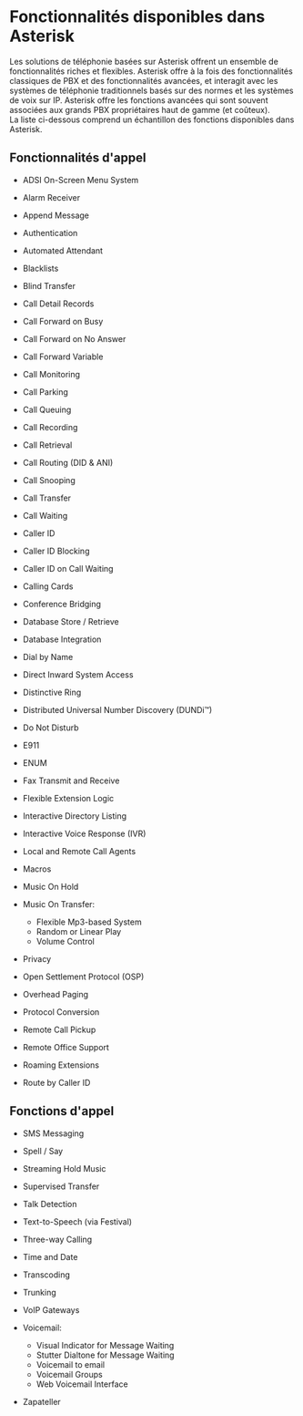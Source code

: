 # Fonctionnalités disponibles dans Asterisk

Les solutions de téléphonie basées sur Asterisk offrent un ensemble de fonctionnalités riches et flexibles. 
Asterisk offre à la fois des fonctionnalités classiques de PBX et des fonctionnalités avancées, 
et interagit avec les systèmes de téléphonie traditionnels basés sur des normes et les systèmes de voix sur IP.
Asterisk offre les fonctions avancées qui sont souvent associées aux grands PBX propriétaires haut de gamme (et coûteux).  
La liste ci-dessous comprend un échantillon des fonctions disponibles dans Asterisk.


## Fonctionnalités d'appel

  * ADSI On-Screen Menu System
 * Alarm Receiver
 * Append Message
 * Authentication
 * Automated Attendant
 * Blacklists
 * Blind Transfer
 * Call Detail Records
 * Call Forward on Busy
 * Call Forward on No Answer
 * Call Forward Variable
 * Call Monitoring
 * Call Parking
 * Call Queuing
 * Call Recording
 * Call Retrieval
 * Call Routing (DID & ANI)
 * Call Snooping
 * Call Transfer
 * Call Waiting
 * Caller ID
 * Caller ID Blocking
 * Caller ID on Call Waiting
 * Calling Cards
 * Conference Bridging
 * Database Store / Retrieve
 * Database Integration
 * Dial by Name
 * Direct Inward System Access
 * Distinctive Ring
 * Distributed Universal Number Discovery (DUNDi™)
 * Do Not Disturb
 * E911
 * ENUM
 * Fax Transmit and Receive
 * Flexible Extension Logic
 * Interactive Directory Listing
 * Interactive Voice Response (IVR)
 * Local and Remote Call Agents
 * Macros
 * Music On Hold
 * Music On Transfer:

    - Flexible Mp3-based System
    - Random or Linear Play
    - Volume Control
 * Privacy
 * Open Settlement Protocol (OSP)
 * Overhead Paging
 * Protocol Conversion
 * Remote Call Pickup
 * Remote Office Support
 * Roaming Extensions
 * Route by Caller ID

## Fonctions d'appel

 * SMS Messaging
 * Spell / Say
 * Streaming Hold Music
 * Supervised Transfer
 * Talk Detection
 * Text-to-Speech (via Festival)
 * Three-way Calling
 * Time and Date
 * Transcoding
 * Trunking
 * VoIP Gateways
 * Voicemail:

   - Visual Indicator for Message Waiting
   - Stutter Dialtone for Message Waiting
   - Voicemail to email
   - Voicemail Groups
   - Web Voicemail Interface
 * Zapateller

